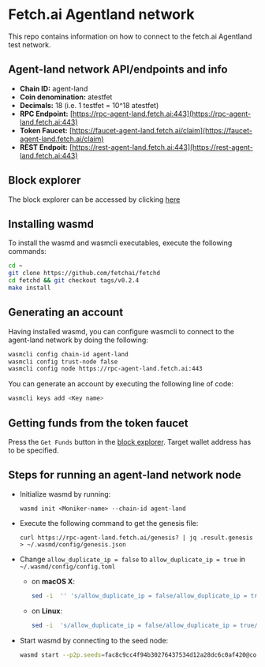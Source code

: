 # Fetch.ai Agentland network

This repo contains information on how to connect to the fetch.ai Agentland test network.

## Agent-land network API/endpoints and info
- **Chain ID:** agent-land
- **Coin denomination:** atestfet
- **Decimals:** 18 (i.e. 1 testfet = 10^18 atestfet)
- **RPC Endpoint:** [https://rpc-agent-land.fetch.ai:443](https://rpc-agent-land.fetch.ai:443)
- **Token Faucet:** [https://faucet-agent-land.fetch.ai/claim](https://faucet-agent-land.fetch.ai/claim)
- **REST Endpoit:** [https://rest-agent-land.fetch.ai:443](https://rest-agent-land.fetch.ai:443)

## Block explorer
The block explorer can be accessed by clicking [here](https://explore-agent-land.fetch.ai/)

## Installing wasmd

To install the wasmd and wasmcli executables, execute the following commands:

```bash
cd ~
git clone https://github.com/fetchai/fetchd
cd fetchd && git checkout tags/v0.2.4
make install
```



## Generating an account
Having installed wasmd, you can configure wasmcli to connect to the agent-land network by doing the following:
```bash
wasmcli config chain-id agent-land
wasmcli config trust-node false
wasmcli config node https://rpc-agent-land.fetch.ai:443
```

You can generate an account by executing the following line of code:
```bash
wasmcli keys add <Key name>
```

## Getting funds from the token faucet

Press the `Get Funds` button in the [block explorer](https://explore-agent-land.fetch.ai/). Target wallet address has to be specified.

## Steps for running an agent-land network node
- Initialize wasmd by running:
  ```shell script
  wasmd init <Moniker-name> --chain-id agent-land
  ```
- Execute the following command to get the genesis file:

  `curl https://rpc-agent-land.fetch.ai/genesis? | jq .result.genesis > ~/.wasmd/config/genesis.json`
- Change `allow_duplicate_ip = false` to `allow_duplicate_ip = true` in `~/.wasmd/config/config.toml`
  - on **macOS X**:
    ```bash
    sed -i  '' 's/allow_duplicate_ip = false/allow_duplicate_ip = true/' ~/.wasmd/config/config.toml
    ```
  - on **Linux**:
    ```bash
    sed -i  's/allow_duplicate_ip = false/allow_duplicate_ip = true/' ~/.wasmd/config/config.toml
    ```
- Start wasmd by connecting to the seed node:
  ```bash
  wasmd start --p2p.seeds=fac8c9cc4f94b30276437534d12a28dc6c0af420@connect-agent-land.fetch.ai:26656
  ```